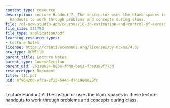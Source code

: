 ```yaml
---
content_type: resource
description: Lecture Handout 7. The instructor uses the blank spaces in these lecture
  handouts to work through problems and concepts during class.
file: /ol-ocw-studio-app/courses/16-30-estimation-and-control-of-aerospace-systems-spring-2004/8f964200efca2f25644dd7619e0625fc_l11.pdf
file_size: 211793
file_type: application/pdf
learning_resource_types:
- Lecture Notes
license: https://creativecommons.org/licenses/by-nc-sa/4.0/
ocw_type: OCWFile
parent_title: Lecture Notes
parent_type: CourseSection
parent_uid: 26318024-883e-fdd8-be63-f3a0369f773d
resourcetype: Document
title: l11.pdf
uid: 8f964200-efca-2f25-644d-d7619e0625fc
---
```

Lecture Handout 7. The instructor uses the blank spaces in these lecture handouts to work through problems and concepts during class.